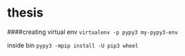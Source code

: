 # thesis

####creating virtual env
`virtualenv -p pypy3 my-pypy3-env`

inside bin 
`pypy3 -mpip install -U pip3 wheel`
